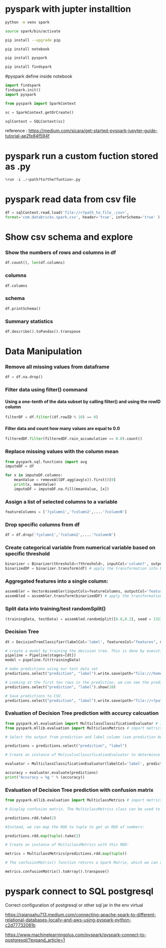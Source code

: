 # pyspark with jupter installtion

```bash
python -m venv spark
```

```bash
source spark/bin/activate
```

```bash
pip install --upgrade pip 
```

```bash
pip install notebook
```


```bash
pip install pyspark
```


```bash
pip install findspark
```

#pyspark define inside notebook 


```python
import findspark
findspark.init()
import pyspark

from pyspark import SparkContext

sc = SparkContext.getOrCreate()

sqlContext = SQLContext(sc)
```
reference : https://medium.com/sicara/get-started-pyspark-jupyter-guide-tutorial-ae2fe84f594f

# pyspark run a custom fuction stored as .py 

```python
%run -i ./<path?to?the?funtion>.py
```

# pyspark read data from csv file

```python
df = sqlContext.read.load('file://<?path_to_file_.csv>',
format='com.databricks.spark.csv', header='true', inferSchema='true' )
````

# Show csv schema and explore 

### Show the numbers of rows and columns in df

```python
df.count(), len(df.columns)
```

### columns 

```python
df.columns
```
### schema

```python
df.printSchema()
```

### Summary statistics 

```python
df.describe().toPandas().transpose
```

# Data Manipulation 

### Remove all missing values from dataframe

```python
df = df.na.drop()
```

### Filter data using filter() command
#### Using a one-tenth of the data subset by calling filter() and using the rowID column
```python
filterDF = df.filter((df.rowID % 10) == 0) 
```
#### Filter data and count how many values are equal to 0.0 

```python
filteredDF.filter(filteredDF.rain_accumulation == 0.0).count()
```
### Replace missing values with the column mean

```python
from pyspark.sql.functions import avg
imputeDF = df

for x in imputeDF.columns:
    meanValue = removeAllDF.agg(avg(x)).first()[0]
    print(x, meanValue)
    imputeDF = imputeDF.na.fill(meanValue, [x])
```

### Assign a list of selected columns to a variable 

```python
featureColumns = ['?çolumn1','?column2',....'?columnN']
```

### Drop specific columns from df
```python
df = df.drop('?çolumn1','?column2',....'?columnN')
```

### Create categorical variable from numerical variable based on specific threshold

```python
binarizer = Binarizer(threshold=<?threshold>, inputCol='column?', outputCol='label')
binarizedDF = binarizer.transform(df) # apply the transformation into binarizedDF 
```
### Aggregated features into a single column: 

```python
assembler = VectorAssembler(inputCols=featureColumns, outputCol='features') # featureColumns is the list of selected columns from before, see assign specific columns to a variable
assembled = assembler.transform(binarizedDF) # apply the transformation into assembled 
```

### Split data into training/test randomSplit()

```python
(trainingData, testData) = assembled.randomSplit([0.8,0.2], seed = 13234) #assembled is the dataframe, 0.8 and 0.2 are the ration between training to test, seed usually is not specified unless needed to be used again. 
```

### Decision Tree 

```python
dt = DecisionTreeClassifier(labelCol='label', featuresCol="features", maxDepth=5, minInstancesPerNode=20, impurity='gini') # The labelCol argument is the column we are trying to predict, featuresCol specifies the aggregated features column, maxDepth is stopping criterion for tree induction based on maximum depth of tree, minInstancesPerNode is stopping criterion for tree induction based on minimum number of samples in a node, and impurity is the impurity measure used to split nodes.

# create a model by training the decision tree. This is done by executing it in a Pipeline
pipeline = Pipeline(stages=[dt]) 
model = pipeline.fit(trainingData)

# make predictions using our test data set
predictions.select("prediction", "label").write.save(path="file:///home/osboxes/Downloads/coursera/big-data-4/predictions.csv", format='com.databricks.spark.csv', header='true') 

# Looking at the first ten rows in the prediction, we can see the prediction matches the input:
predictions.select("prediction", "label").show(10)

# Save predictions to CSV.
predictions.select("prediction", "label").write.save(path="file://<?path>/predictions.csv", format='com.databricks.spark.csv', header='true')

```
### Evaluation of Decision Tree prediction with accurcy calcuation

```python
from pyspark.ml.evaluation import MulticlassClassificationEvaluator # import evaluator
from pyspark.mllib.evaluation import MulticlassMetrics # import metrics for confusion matrix

# Select the output from prediction and label column (see prediction before) from the df and assign it in predictions variable

predictions = predictions.select("prediction", "label")

# Create an instance of MulicalssClassificationEvaluator to determince accuracy of predictions

evaluator = MulticlassClassificationEvaluator(labelCol='label', predictionCol="prediction", metricName="weightedPrecision")  #first two argument specify the names of the label and prediction columns, and the third argument specifies that we want a weighted precision.

accuracy = evaluator.evaluate(predictions)
print("Accuracy = %g " % (accuracy))

```
### Evaluation of Decision Tree prediction with confusion matrix 

```python
from pyspark.mllib.evaluation import MulticlassMetrics # import metrics for confusion matrix

# Display confusion matrix. The MulticlassMetrics class can be used to generate a confusion matrix of our classifier model. However, unlike MulticlassClassificationEvaluator, MulticlassMetrics works with RDDs of numbers and not DataFrames, so we need to convert our predictions DataFrame into an RDD. If we use the rdd attribute of predictions, we see this is an RDD of Rows:

predictions.rdd.take(2)

#Instead, we can map the RDD to tuple to get an RDD of numbers:

predictions.rdd.map(tuple).take(2)

# Create an instance of MulticlassMetrics with this RDD:

metrics = MulticlassMetrics(predictions.rdd.map(tuple))

# The confusionMatrix() function returns a Spark Matrix, which we can convert to a Python Numpy array, and transpose to view:

metrics.confusionMatrix().toArray().transpose()

```


# pyspark connect to SQL postgresql

Correct configuration of postgresql or other sql jar in the env virtual 

https://rajansahu713.medium.com/connecting-apache-spark-to-different-relational-databases-locally-and-aws-using-pyspark-python-c2d77732081b

https://www.machinelearningplus.com/pyspark/pyspark-connect-to-postgresql/?expand_article=1
